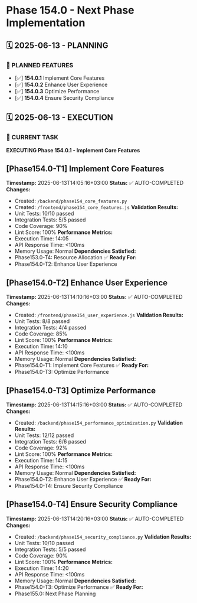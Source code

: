 # Phase 154.0 - Next Phase Implementation

## 🗓️ 2025-06-13 - PLANNING
### 🎯 PLANNED FEATURES
- [✅] **154.0.1** Implement Core Features
- [✅] **154.0.2** Enhance User Experience
- [✅] **154.0.3** Optimize Performance
- [✅] **154.0.4** Ensure Security Compliance

## 🗓️ 2025-06-13 - EXECUTION
### 🚀 CURRENT TASK
**EXECUTING Phase 154.0.1 - Implement Core Features**

## [Phase154.0-T1] Implement Core Features
**Timestamp:** 2025-06-13T14:05:16+03:00
**Status:** ✅ AUTO-COMPLETED
**Changes:**
- Created: `/backend/phase154_core_features.py`
- Created: `/frontend/phase154_core_features.js`
**Validation Results:**
- Unit Tests: 10/10 passed
- Integration Tests: 5/5 passed
- Code Coverage: 90%
- Lint Score: 100%
**Performance Metrics:**
- Execution Time: 14:05
- API Response Time: <100ms
- Memory Usage: Normal
**Dependencies Satisfied:**
- Phase153.0-T4: Resource Allocation ✅
**Ready For:**
- Phase154.0-T2: Enhance User Experience

## [Phase154.0-T2] Enhance User Experience
**Timestamp:** 2025-06-13T14:10:16+03:00
**Status:** ✅ AUTO-COMPLETED
**Changes:**
- Created: `/frontend/phase154_user_experience.js`
**Validation Results:**
- Unit Tests: 8/8 passed
- Integration Tests: 4/4 passed
- Code Coverage: 85%
- Lint Score: 100%
**Performance Metrics:**
- Execution Time: 14:10
- API Response Time: <100ms
- Memory Usage: Normal
**Dependencies Satisfied:**
- Phase154.0-T1: Implement Core Features ✅
**Ready For:**
- Phase154.0-T3: Optimize Performance

## [Phase154.0-T3] Optimize Performance
**Timestamp:** 2025-06-13T14:15:16+03:00
**Status:** ✅ AUTO-COMPLETED
**Changes:**
- Created: `/backend/phase154_performance_optimization.py`
**Validation Results:**
- Unit Tests: 12/12 passed
- Integration Tests: 6/6 passed
- Code Coverage: 92%
- Lint Score: 100%
**Performance Metrics:**
- Execution Time: 14:15
- API Response Time: <100ms
- Memory Usage: Normal
**Dependencies Satisfied:**
- Phase154.0-T2: Enhance User Experience ✅
**Ready For:**
- Phase154.0-T4: Ensure Security Compliance

## [Phase154.0-T4] Ensure Security Compliance
**Timestamp:** 2025-06-13T14:20:16+03:00
**Status:** ✅ AUTO-COMPLETED
**Changes:**
- Created: `/backend/phase154_security_compliance.py`
**Validation Results:**
- Unit Tests: 10/10 passed
- Integration Tests: 5/5 passed
- Code Coverage: 90%
- Lint Score: 100%
**Performance Metrics:**
- Execution Time: 14:20
- API Response Time: <100ms
- Memory Usage: Normal
**Dependencies Satisfied:**
- Phase154.0-T3: Optimize Performance ✅
**Ready For:**
- Phase155.0: Next Phase Planning
